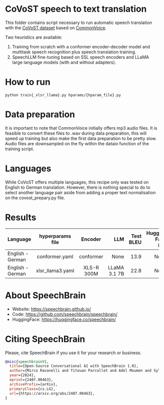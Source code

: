 # CoVoST speech to text translation

This folder contains script necessary to run automatic speech translation with the [CoVoST dataset](https://github.com/facebookresearch/covost) based on [CommonVoice](https://commonvoice.mozilla.org/en/datasets).

Two heuristics are available:
1. Training from scratch with a conformer encoder-decoder model and multitask speech recognition plus speech translation training.
2. SpeechLLM fine-tuning based on SSL speech encoders and LLaMA large language models (with and without adapters).

# How to run
```shell
python train{_xlsr_llama}.py hparams/{hparam_file}.py
```

# Data preparation
It is important to note that CommonVoice initially offers mp3 audio files. It is feasible to convert these files to .wav during data preparation, this will speed up training but also make the first data preparation to be pretty slow. Audio files are downsampled on the fly within the dataio function of the training script.

# Languages
While CoVoST offers multiple languages, this recipe only was tested on English to German translation. However, there is nothing special to do to select another language pair aside from adding a proper text normalisation on the covost_prepary.py file.

# Results
| Language | hyperparams file | Encoder | LLM | Test BLEU | Hugging Face link | Model link | GPUs |
| ------------- |:-------------:|:---------------------------:| -----:| -----:| -----:| -----:| -----:|
| English - German | conformer.yaml | conformer | None | 13.9 | None | None | 2x A40 |
| English - German | xlsr_llama3.yaml| XLS-R 300M | LLaMA 3.1 7B | 22.8 | None | None | 8x A40 |

# **About SpeechBrain**
- Website: https://speechbrain.github.io/
- Code: https://github.com/speechbrain/speechbrain/
- HuggingFace: https://huggingface.co/speechbrain/


# **Citing SpeechBrain**
Please, cite SpeechBrain if you use it for your research or business.

```bibtex
@misc{speechbrainV1,
  title={Open-Source Conversational AI with SpeechBrain 1.0},
  author={Mirco Ravanelli and Titouan Parcollet and Adel Moumen and Sylvain de Langen and Cem Subakan and Peter Plantinga and Yingzhi Wang and Pooneh Mousavi and Luca Della Libera and Artem Ploujnikov and Francesco Paissan and Davide Borra and Salah Zaiem and Zeyu Zhao and Shucong Zhang and Georgios Karakasidis and Sung-Lin Yeh and Pierre Champion and Aku Rouhe and Rudolf Braun and Florian Mai and Juan Zuluaga-Gomez and Seyed Mahed Mousavi and Andreas Nautsch and Xuechen Liu and Sangeet Sagar and Jarod Duret and Salima Mdhaffar and Gaelle Laperriere and Mickael Rouvier and Renato De Mori and Yannick Esteve},
  year={2024},
  eprint={2407.00463},
  archivePrefix={arXiv},
  primaryClass={cs.LG},
  url={https://arxiv.org/abs/2407.00463},
}
